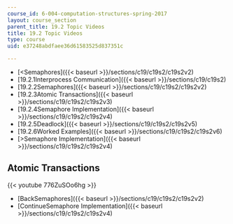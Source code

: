 ```yaml
---
course_id: 6-004-computation-structures-spring-2017
layout: course_section
parent_title: 19.2 Topic Videos
title: 19.2 Topic Videos
type: course
uid: e37248abdfaee36d61583525d837351c

---
```


*   [<Semaphores]({{< baseurl >}}/sections/c19/c19s2/c19s2v2)
*   [19.2.1Interprocess Communication]({{< baseurl >}}/sections/c19/c19s2)
*   [19.2.2Semaphores]({{< baseurl >}}/sections/c19/c19s2/c19s2v2)
*   [19.2.3Atomic Transactions]({{< baseurl >}}/sections/c19/c19s2/c19s2v3)
*   [19.2.4Semaphore Implementation]({{< baseurl >}}/sections/c19/c19s2/c19s2v4)
*   [19.2.5Deadlock]({{< baseurl >}}/sections/c19/c19s2/c19s2v5)
*   [19.2.6Worked Examples]({{< baseurl >}}/sections/c19/c19s2/c19s2v6)
*   [\>Semaphore Implementation]({{< baseurl >}}/sections/c19/c19s2/c19s2v4)

Atomic Transactions
-------------------

{{< youtube 776ZuSOo6hg >}}

*   [BackSemaphores]({{< baseurl >}}/sections/c19/c19s2/c19s2v2)
*   [ContinueSemaphore Implementation]({{< baseurl >}}/sections/c19/c19s2/c19s2v4)